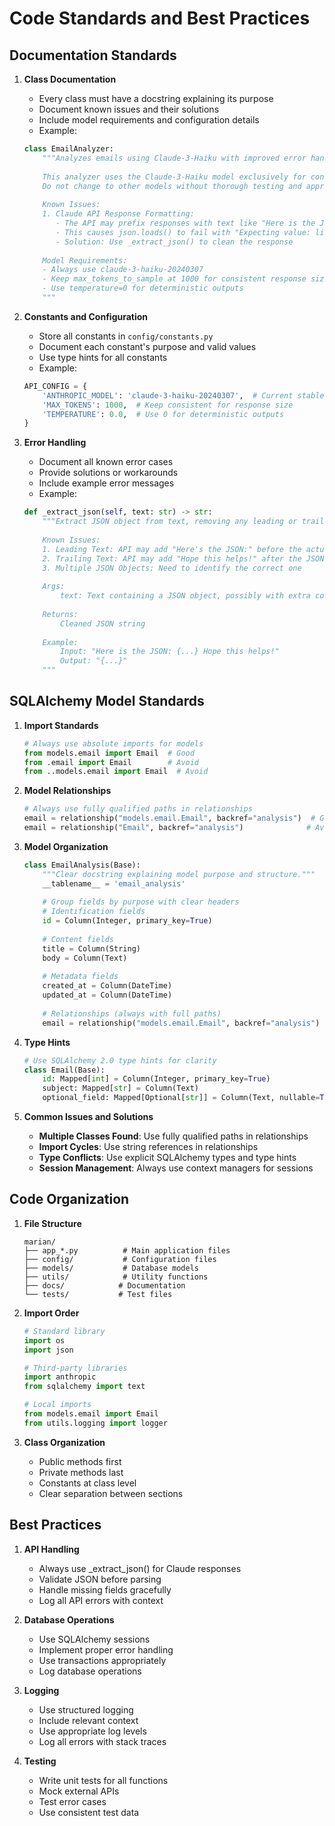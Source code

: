 # Code Standards and Best Practices

## Documentation Standards

1. **Class Documentation**
   - Every class must have a docstring explaining its purpose
   - Document known issues and their solutions
   - Include model requirements and configuration details
   - Example:
   ```python
   class EmailAnalyzer:
       """Analyzes emails using Claude-3-Haiku with improved error handling and validation.
       
       This analyzer uses the Claude-3-Haiku model exclusively for consistent performance and cost efficiency.
       Do not change to other models without thorough testing and approval.
       
       Known Issues:
       1. Claude API Response Formatting:
          - The API may prefix responses with text like "Here is the JSON response:"
          - This causes json.loads() to fail with "Expecting value: line 1 column 2 (char 1)"
          - Solution: Use _extract_json() to clean the response
       
       Model Requirements:
       - Always use claude-3-haiku-20240307
       - Keep max_tokens_to_sample at 1000 for consistent response sizes
       - Use temperature=0 for deterministic outputs
       """
   ```

2. **Constants and Configuration**
   - Store all constants in `config/constants.py`
   - Document each constant's purpose and valid values
   - Use type hints for all constants
   - Example:
   ```python
   API_CONFIG = {
       'ANTHROPIC_MODEL': 'claude-3-haiku-20240307',  # Current stable model
       'MAX_TOKENS': 1000,  # Keep consistent for response size
       'TEMPERATURE': 0.0,  # Use 0 for deterministic outputs
   }
   ```

3. **Error Handling**
   - Document all known error cases
   - Provide solutions or workarounds
   - Include example error messages
   - Example:
   ```python
   def _extract_json(self, text: str) -> str:
       """Extract JSON object from text, removing any leading or trailing non-JSON content.
       
       Known Issues:
       1. Leading Text: API may add "Here's the JSON:" before the actual JSON
       2. Trailing Text: API may add "Hope this helps!" after the JSON
       3. Multiple JSON Objects: Need to identify the correct one
       
       Args:
           text: Text containing a JSON object, possibly with extra content
           
       Returns:
           Cleaned JSON string
           
       Example:
           Input: "Here is the JSON: {...} Hope this helps!"
           Output: "{...}"
       """
   ```

## SQLAlchemy Model Standards

1. **Import Standards**
   ```python
   # Always use absolute imports for models
   from models.email import Email  # Good
   from .email import Email        # Avoid
   from ..models.email import Email  # Avoid
   ```

2. **Model Relationships**
   ```python
   # Always use fully qualified paths in relationships
   email = relationship("models.email.Email", backref="analysis")  # Good
   email = relationship("Email", backref="analysis")              # Avoid
   ```

3. **Model Organization**
   ```python
   class EmailAnalysis(Base):
       """Clear docstring explaining model purpose and structure."""
       __tablename__ = 'email_analysis'
       
       # Group fields by purpose with clear headers
       # Identification fields
       id = Column(Integer, primary_key=True)
       
       # Content fields
       title = Column(String)
       body = Column(Text)
       
       # Metadata fields
       created_at = Column(DateTime)
       updated_at = Column(DateTime)
       
       # Relationships (always with full paths)
       email = relationship("models.email.Email", backref="analysis")
   ```

4. **Type Hints**
   ```python
   # Use SQLAlchemy 2.0 type hints for clarity
   class Email(Base):
       id: Mapped[int] = Column(Integer, primary_key=True)
       subject: Mapped[str] = Column(Text)
       optional_field: Mapped[Optional[str]] = Column(Text, nullable=True)
   ```

5. **Common Issues and Solutions**
   - **Multiple Classes Found**: Use fully qualified paths in relationships
   - **Import Cycles**: Use string references in relationships
   - **Type Conflicts**: Use explicit SQLAlchemy types and type hints
   - **Session Management**: Always use context managers for sessions

## Code Organization

1. **File Structure**
   ```
   marian/
   ├── app_*.py          # Main application files
   ├── config/           # Configuration files
   ├── models/           # Database models
   ├── utils/            # Utility functions
   ├── docs/            # Documentation
   └── tests/           # Test files
   ```

2. **Import Order**
   ```python
   # Standard library
   import os
   import json
   
   # Third-party libraries
   import anthropic
   from sqlalchemy import text
   
   # Local imports
   from models.email import Email
   from utils.logging import logger
   ```

3. **Class Organization**
   - Public methods first
   - Private methods last
   - Constants at class level
   - Clear separation between sections

## Best Practices

1. **API Handling**
   - Always use _extract_json() for Claude responses
   - Validate JSON before parsing
   - Handle missing fields gracefully
   - Log all API errors with context

2. **Database Operations**
   - Use SQLAlchemy sessions
   - Implement proper error handling
   - Use transactions appropriately
   - Log database operations

3. **Logging**
   - Use structured logging
   - Include relevant context
   - Use appropriate log levels
   - Log all errors with stack traces

4. **Testing**
   - Write unit tests for all functions
   - Mock external APIs
   - Test error cases
   - Use consistent test data
